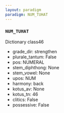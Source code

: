 ```yaml
---
layout: paradigm
paradigm: NUM_TUHAT
---
```

### ` NUM_TUHAT `

Dictionary class46
* grade_dir: strengthen
* plurale_tantum: False
* pos: NUMERAL
* stem_diphthong: None
* stem_vowel: None
* upos: NUM
* harmony: back
* kotus_av: None
* kotus_tn: 46
* clitics: False
* possessive: False
